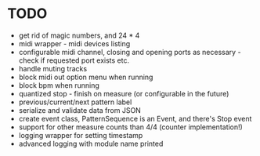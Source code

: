 # TODO
* get rid of magic numbers, and 24 * 4
* midi wrapper - midi devices listing
* configurable midi channel, closing and opening ports as necessary - check if requested port exists etc.
* handle muting tracks
* block midi out option menu when running
* block bpm when running
* quantized stop - finish on measure (or configurable in the future)
* previous/current/next pattern label
* serialize and validate data from JSON
* create event class, PatternSequence is an Event, and there's Stop event
* support for other measure counts than 4/4 (counter implementation!)
* logging wrapper for setting timestamp
* advanced logging with module name printed
